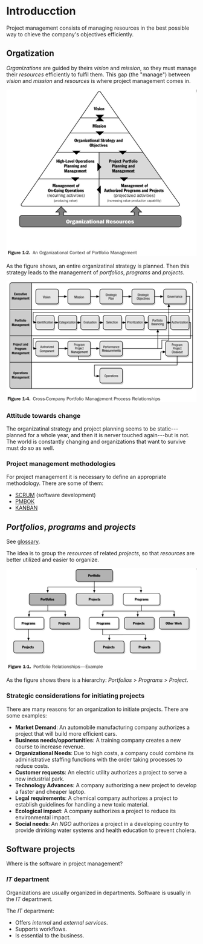 # Introducction

Project management consists of managing resources in the best possible way to chieve the company's objectives efficiently. 

## Orgatization

_Organizations_ are guided by theirs _vision_ and _mission_, so they must manage their _resources_ efficiently to fulfil them. This gap (the "manage") between _vision_ and _mission_ and _resources_ is where project management comes in. 

![Organizational context](img/organizational_context.jpg)

As the figure shows, an entire organizatinal strategy is planned. Then this strategy leads to the management of _portfolios_, _programs_ and _projects_. 

![Management workflow](img/management_workflow.jpg)

### Attitude towards change

The organizatinal strategy and project planning seems to be static---planned for a whole year, and then it is nerver touched again---but is not. The world is constantly changing and organizations that want to survive must do so as well.

### Project management methodologies

For project management it is necessary to define an appropriate methodology. There are some of them:

- [SCRUM](https://en.wikipedia.org/wiki/Scrum_(software_development)) (software development) 
- [PMBOK](https://en.wikipedia.org/wiki/Project_Management_Body_of_Knowledge)
- [KANBAN](https://en.wikipedia.org/wiki/Kanban) 

## _Portfolios_, _programs_ and _projects_

See [glossary](glossary.md#portfolios-programs-and-projects).

The idea is to group the _resources_ of related _projects_, so that _resources_ are better utilized and easier to organize. 

![Portfolio relationships](img/portfolio_relationships.jpg)

As the figure shows there is a hierarchy: _Portfolios_ > _Programs_ > _Project_. 

### Strategic considerations for initiating projects

There are many reasons for an organization to initiate projects. There are some examples:

- **Market Demand**: An automobile manufacturing company authorizes a project that will build more efficient cars.
- **Business needs/opportunities**: A training company creates a new course to increase revenue.
- **Organizational Needs**: Due to high costs, a company could combine its administrative staffing functions with the order taking processes to reduce costs.
- **Customer requests**: An electric utility authorizes a project to serve a new industrial park.
- **Technology Advances**: A company authorizing a new project to develop a faster and cheaper laptop.
- **Legal requirements**: A chemical company authorizes a project to establish guidelines for handling a new toxic material.
- **Ecological impact**: A company authorizes a project to reduce its environmental impact.
- **Social needs**: An _NGO_ authorizes a project in a developing country to provide drinking water systems and health education to prevent cholera.

## Software projects

Where is the software in project management? 

### _IT_ department

Organizations are usually organized in departments. Software is usually in the _IT_ department. 

The _IT_ department:

- Offers _internal_ and _external services_.
- Supports workflows.
- Is essential to the business.
